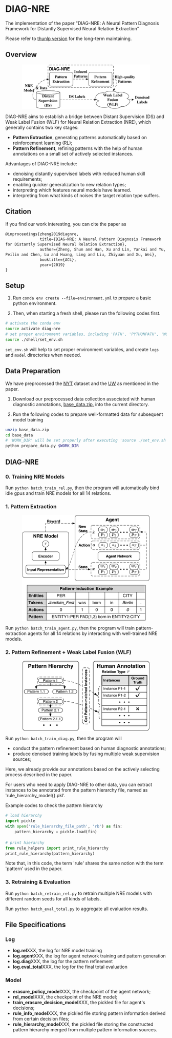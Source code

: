 # DIAG-NRE

The implementation of the paper
"DIAG-NRE: A Neural Pattern Diagnosis Framework for Distantly Supervised Neural Relation Extraction"

Please refer to [thunlp version](https://github.com/thunlp/DIAG-NRE) for the long-term maintaining.


## Overview

<p align='center'>
    <img src="figs/diag-nre-overview.png" width="400" height="140" align="middle" />
</p>

DIAG-NRE aims to establish a bridge between Distant Supervision (DS) and Weak Label Fusion (WLF)
for Neural Relation Extraction (NRE), which generally contains two key stages:
- **Pattern Extraction**, generating patterns automatically based on reinforcement learning (RL);
- **Pattern Refinement**, refining patterns with the help of human annotations on a small set of actively selected instances.

Advantages of DIAG-NRE include:
- denoising distantly supervised labels with reduced human skill requirements;
- enabling quicker generalization to new relation types;
- interpreting which features neural models have learned.
- interpreting from what kinds of noises the target relation type suffers.



## Citation

If you find our work interesting, you can cite the paper as

```text
@inproceedings{zheng2019diagnre,
               title={DIAG-NRE: A Neural Pattern Diagnosis Framework for Distantly Supervised Neural Relation Extraction},
               author={Zheng, Shun and Han, Xu and Lin, Yankai and Yu, Peilin and Chen, Lu and Huang, Ling and Liu, Zhiyuan and Xu, Wei},
               booktitle={ACL},
               year={2019}
}
```


## Setup

1. Run `conda env create --file=environment.yml`
to prepare a basic python environment.

2. Then, when starting a fresh shell, please run the following codes first.
```bash
# activate the conda env
source activate diag-nre
# set proper environment variables, including 'PATH', 'PYTHONPATH', 'WORK_DIR', etc.
source ./shell/set_env.sh
```

`set_env.sh` will help to set proper environment variables, and create `logs` and `model` directories when needed.


## Data Preparation

We have preprocessed the [NYT](http://iesl.cs.umass.edu/riedel/ecml/) dataset and
the [UW](https://www.cs.washington.edu/ai/gated_instructions/naacl_data.zip) as mentioned in the paper.

1. Download our preprocessed data collection associated with human diagnostic annotations,
[base_data.zip](https://drive.google.com/open?id=1CpCqlwDjVmLlu9bUYRb3yyrl5WeBF7zn),
into the current directory.

2. Run the following codes to prepare well-formatted data for subsequent model training
```bash
unzip base_data.zip
cd base_data
# 'WORK_DIR' will be set properly after executing 'source ./set_env.sh'
python prepare_data.py $WORK_DIR
```


## DIAG-NRE

###  0. Training NRE Models

Run `python batch_train_rel.py`, then the program will
automatically bind idle gpus and train NRE models for all 14 relations.

### 1. Pattern Extraction

<p align='center'>
    <img src="figs/pattern-extraction.png" width="400" height="330" align="middle" />
</p>

Run `python batch_train_agent.py`, then the program will
train pattern-extraction agents for all 14 relations
by interacting with well-trained NRE models.

### 2. Pattern Refinement + Weak Label Fusion (WLF)

<p align='center'>
    <img src="figs/pattern-refinement.png" width="400" height="220" align="middle" />
</p>

Run `python batch_train_diag.py`, then the program will
- conduct the pattern refinement based on human diagnostic annotations;
- produce denoised training labels by fusing multiple weak supervision sources;

Here, we already provide our annotations based on the actively selecting process described in the paper.

For users who need to apply DIAG-NRE to other data,
you can extract instances to be annotated from the pattern hierarchy file,
named as 'rule_hierarchy_model{}.pkl'.

Example codes to check the pattern hierarchy
```Python
# load hierarchy
import pickle
with open('rule_hierarchy_file_path', 'rb') as fin:
    pattern_hierarchy = pickle.load(fin)
    
# print hierarchy
from rule_helpers import print_rule_hierarchy
print_rule_hierarchy(pattern_hierarchy)
```

Note that, in this code, the term 'rule' shares the same notion with the term 'pattern' used in the paper.

### 3. Retraining & Evaluation

Run `python batch_retrain_rel.py` to retrain multiple NRE models
with different random seeds for all kinds of labels.

Run `python batch_eval_total.py` to aggregate all evaluation results.


## File Specifications

### Log

- **log.rel**XXX, the log for NRE model training
- **log.agent**XXX, the log for agent network training and pattern generation
- **log.diag**XXX, the log for the pattern refinement
- **log.eval_total**XXX, the log for the final total evaluation

### Model

- **erasure_policy_model**XXX, the checkpoint of the agent network;
- **rel_model**XXX, the checkpoint of the NRE model;
- **train_erasure_decision_model**XXX, the pickled file for agent's decisions;
- **rule_info_model**XXX, the pickled file storing pattern information derived from certain decision files;
- **rule_hierarchy_model**XXX, the pickled file storing the constructed pattern hierarchy merged from multiple pattern information sources.

